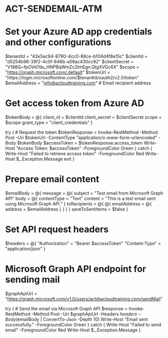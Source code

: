 # ACT-SENDEMAIL-ATM
# Set your Azure AD app credentials and other configurations
$tenantId = "42e5ac94-8790-4cc0-88ce-b104d4f8e15c"
$clientId = "d5254b98-39f2-4c0f-846b-a59ac430cc92"
$clientSecret = "V188Q~fpOVd7du_HNPBqWmZc2tmEgn.QtgXVGc6X"
$scope = "https://graph.microsoft.com/.default"
$tokenUrl = "https://login.microsoftonline.com/$tenantId/oauth2/v2.0/token"
$emailAddress = "info@acloudtraining.com" # Email recipient address

# Get access token from Azure AD
$tokenBody = @{
    client_id     = $clientId
    client_secret = $clientSecret
    scope         = $scope
    grant_type    = "client_credentials"
}

try {
    # Request the token
    $tokenResponse = Invoke-RestMethod -Method Post -Uri $tokenUrl -ContentType "application/x-www-form-urlencoded" -Body $tokenBody
    $accessToken = $tokenResponse.access_token
    Write-Host "Access Token: $accessToken" -ForegroundColor Green
} catch {
    Write-Host "Failed to retrieve access token" -ForegroundColor Red
    Write-Host $_.Exception.Message
    exit
}

# Prepare email content
$emailBody = @{
    message = @{
        subject = "Test email from Microsoft Graph API"
        body    = @{
            contentType = "Text"
            content     = "This is a test email sent using Microsoft Graph API."
        }
        toRecipients = @(
            @{
                emailAddress = @{
                    address = $emailAddress
                }
            }
        )
    }
    saveToSentItems = $false
}

# Set API request headers
$headers = @{
    "Authorization" = "Bearer $accessToken"
    "Content-Type"  = "application/json"
}

# Microsoft Graph API endpoint for sending mail
$graphApiUrl = "https://graph.microsoft.com/v1.0/users/act@acloudtraining.com/sendMail"

try {
    # Send the email via Microsoft Graph API
    $response = Invoke-RestMethod -Method Post -Uri $graphApiUrl -Headers $headers -Body ($emailBody | ConvertTo-Json -Depth 10)
    Write-Host "Email sent successfully." -ForegroundColor Green
} catch {
    Write-Host "Failed to send email" -ForegroundColor Red
    Write-Host $_.Exception.Message
}
